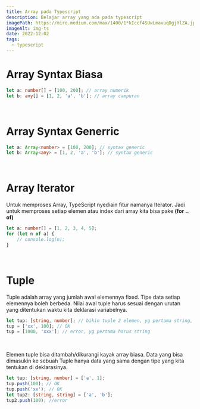 ```yaml
---
title: Array pada Typescript
description: Belajar array yang ada pada typescript
imagePath: https://miro.medium.com/max/1400/1*kIccf4SUwLmavuqDgjYlZA.jpeg
imageAlt: img-ts
date: 2022-12-02
tags:
  - typescript
---
```


# Array Syntax Biasa

```ts
let a: number[] = [100, 200]; // array numerik
let b: any[] = [1, 2, 'a', 'b']; // array campuran
```

<br>

# Array Syntax Generric

```ts
let a: Array<number> = [100, 200]; // syntax generic
let b: Array<any> = [1, 2, 'a', 'b']; // syntax generic
```

<br>

# Array Iterator

Untuk memproses Array, TypeScript nyediain fitur namanya Iterator. Jadi untuk memproses
setiap elemen atau index dari array kita bisa pake **(for .. of)**

```ts
let a: number[] = [1, 2, 3, 4, 5];
for (let n of a) {
	// console.log(n);
}
```

<br>

# Tuple

Tuple adalah array yang jumlah awal elemennya fixed. Tipe data setiap elemennya boleh
berbeda. Nilai awal tuple harus sesuai dengan urutan yang ditentukan waktu kita deklarasi
variabelnya.

```ts
let tup: [string, number]; // bikin tuple 2 elemen, yg pertama string, kedua numerik
tup = ['xx', 100]; // OK
tup = [1000, 'xxx']; // error, yg pertama harus string
```

<br>

Elemen tuple bisa ditambah/dikurangi kayak array biasa. Data yang bisa dimasukin ke
sebuah Tuple hanya data yang sama dengan tipe yang kita tentukan di deklarasinya.

```ts
let tup: [string, number] = ['a', 1];
tup.push(100); // OK
tup.push('xx'); // OK
let tup2: [string, string] = ['a', 'b'];
tup2.push(100); //error
```

<br>
